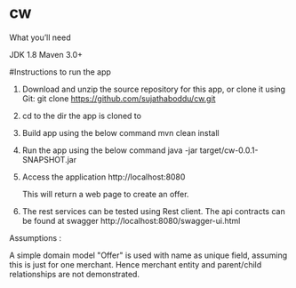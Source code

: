 # cw

What you’ll need

JDK 1.8
Maven 3.0+


#Instructions to run the app

1. Download and unzip the source repository for this app, or clone it using Git: 
	git clone https://github.com/sujathaboddu/cw.git

2. cd to the dir the app is cloned to

3. Build app using the below command
	mvn clean install

4. Run the app using the below command
	java -jar target/cw-0.0.1-SNAPSHOT.jar

5. Access the application
		http://localhost:8080
		
	This will return a web page to create an offer.

6. The rest services can be tested using Rest client. 
	The api contracts can be found at swagger
http://localhost:8080/swagger-ui.html


Assumptions	:

A simple domain model "Offer" is used with name as unique field, assuming this is just for one merchant. Hence merchant entity and parent/child relationships are not demonstrated.

